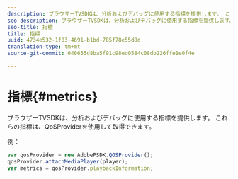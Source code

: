 ```yaml
---
description: ブラウザーTVSDKは、分析およびデバッグに使用する指標を提供します。 これらの指標は、QoSProviderを使用して取得できます。
seo-description: ブラウザーTVSDKは、分析およびデバッグに使用する指標を提供します。 これらの指標は、QoSProviderを使用して取得できます。
seo-title: 指標
title: 指標
uuid: 4734e532-1f83-4691-b1bd-785f78e55d8d
translation-type: tm+mt
source-git-commit: 040655d8ba5f91c98ed0584c08db226ffe1e0f4e

---
```



# 指標{#metrics}

ブラウザーTVSDKは、分析およびデバッグに使用する指標を提供します。 これらの指標は、QoSProviderを使用して取得できます。

例：

```js
var qosProvider = new AdobePSDK.QOSProvider(); 
qosProvider.attachMediaPlayer(player); 
var metrics = qosProvider.playbackInformation;
```


